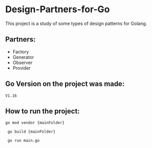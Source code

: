 # Design-Partners-for-Go

This project is a study of some types of design patterns for Golang. 

## Partners:
- Factory
- Generator
- Observer
- Provider

## Go Version on the project was made:
```
V1.16
```

## How to run the project:
```
go mod vendor {mainFolder}
```

```
 go build {mainFolder}
```

```
 go run main.go
```
